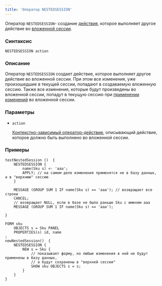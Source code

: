 ```yaml
---
title: 'Оператор NESTEDSESSION'
---
```


Оператор `NESTEDSESSION`- создание [действия](Actions.md), которое выполняет другое действие во [вложенной сессии](New_session_NEWSESSION_NESTEDSESSION.md#nested).

### Синтаксис

    NESTEDSESSION action 

### Описание

Оператор `NESTEDSESSION` создает действие, которое выполняет другое действие во вложенной сессии. При этом все изменения, уже произошедшие в текущей сессии, попадают в создаваемую вложенную сессию. Также все изменения, которые будут произведены во вложенной сессии, попадут в текущую сессию при [применении изменений](Apply_changes_APPLY.md) во вложенной сессии.

### Параметры

- `action`

    [Контекстно-зависимый оператор-действие](Action_operators.md#contextdependent), описывающий действие, которое должно быть выполнено во вложенной сессии.

### Примеры

```lsf
testNestedSession ()  {
    NESTEDSESSION {
        name(Sku s) <- 'aaa';
        APPLY; // на самом деле изменения применятся не в базу данных, а в "верхнюю" сессию
    }

    MESSAGE (GROUP SUM 1 IF name(Sku s) == 'aaa'); // возвращает все строки
    CANCEL;
    // возвращает NULL, если в базе не было раньше Sku с именем aaa
    MESSAGE (GROUP SUM 1 IF name(Sku s) == 'aaa'); 

}

FORM sku
    OBJECTS s = Sku PANEL
    PROPERTIES(s) id, name
;
newNestedSession()  {
    NESTEDSESSION {
        NEW s = Sku {
            // показывает форму, но любые изменения в ней не будут применены в базу данных,
            // а будут сохранены в "верхней сессии"
            SHOW sku OBJECTS s = s;
        }
    }
}
```
